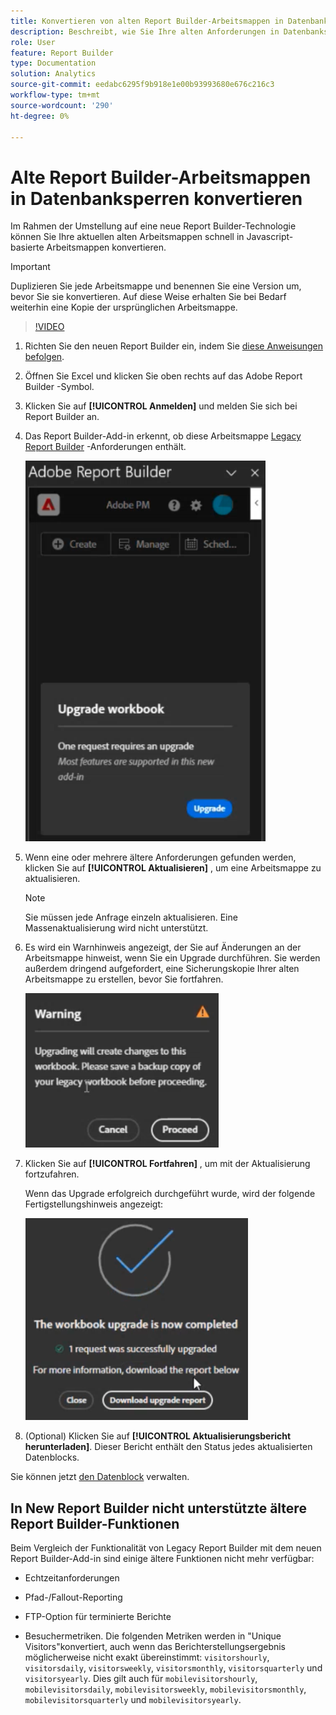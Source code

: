 ```yaml
---
title: Konvertieren von alten Report Builder-Arbeitsmappen in Datenbanksperren
description: Beschreibt, wie Sie Ihre alten Anforderungen in Datenbanksperren konvertieren
role: User
feature: Report Builder
type: Documentation
solution: Analytics
source-git-commit: eedabc6295f9b918e1e00b93993680e676c216c3
workflow-type: tm+mt
source-wordcount: '290'
ht-degree: 0%

---
```



# Alte Report Builder-Arbeitsmappen in Datenbanksperren konvertieren

Im Rahmen der Umstellung auf eine neue Report Builder-Technologie können Sie Ihre aktuellen alten Arbeitsmappen schnell in Javascript-basierte Arbeitsmappen konvertieren.

>[!IMPORTANT]
>
>Duplizieren Sie jede Arbeitsmappe und benennen Sie eine Version um, bevor Sie sie konvertieren. Auf diese Weise erhalten Sie bei Bedarf weiterhin eine Kopie der ursprünglichen Arbeitsmappe.

>[!VIDEO](https://video.tv.adobe.com/v/3434957/?quality=12&learn=on)

1. Richten Sie den neuen Report Builder ein, indem Sie [diese Anweisungen befolgen](/help/analyze/report-builder/report-builder-setup.md).

1. Öffnen Sie Excel und klicken Sie oben rechts auf das Adobe Report Builder -Symbol.

1. Klicken Sie auf **[!UICONTROL Anmelden]** und melden Sie sich bei Report Builder an.

1. Das Report Builder-Add-in erkennt, ob diese Arbeitsmappe [Legacy Report Builder](/help/analyze/legacy-report-builder/home.md) -Anforderungen enthält.

   ![Aufforderung zur Aktualisierung der Arbeitsmappe](assets/upgrade_workbook.png)

1. Wenn eine oder mehrere ältere Anforderungen gefunden werden, klicken Sie auf **[!UICONTROL Aktualisieren]** , um eine Arbeitsmappe zu aktualisieren.

   >[!NOTE]
   >
   >Sie müssen jede Anfrage einzeln aktualisieren. Eine Massenaktualisierung wird nicht unterstützt.


1. Es wird ein Warnhinweis angezeigt, der Sie auf Änderungen an der Arbeitsmappe hinweist, wenn Sie ein Upgrade durchführen. Sie werden außerdem dringend aufgefordert, eine Sicherungskopie Ihrer alten Arbeitsmappe zu erstellen, bevor Sie fortfahren.

   ![Upgrade-Warnung](assets/upgrade_warning.png)

1. Klicken Sie auf **[!UICONTROL Fortfahren]** , um mit der Aktualisierung fortzufahren.

   Wenn das Upgrade erfolgreich durchgeführt wurde, wird der folgende Fertigstellungshinweis angezeigt:

   ![Upgrade abgeschlossen](assets/upgrade_complete.png)

1. (Optional) Klicken Sie auf **[!UICONTROL Aktualisierungsbericht herunterladen]**. Dieser Bericht enthält den Status jedes aktualisierten Datenblocks.

Sie können jetzt [den Datenblock](/help/analyze/report-builder/manage-reportbuilder.md) verwalten.


## In New Report Builder nicht unterstützte ältere Report Builder-Funktionen

Beim Vergleich der Funktionalität von Legacy Report Builder mit dem neuen Report Builder-Add-in sind einige ältere Funktionen nicht mehr verfügbar:

- Echtzeitanforderungen

- Pfad-/Fallout-Reporting

- FTP-Option für terminierte Berichte

- Besuchermetriken. Die folgenden Metriken werden in &quot;Unique Visitors&quot;konvertiert, auch wenn das Berichterstellungsergebnis möglicherweise nicht exakt übereinstimmt: `visitorshourly`, `visitorsdaily`, `visitorsweekly`, `visitorsmonthly`, `visitorsquarterly` und `visitorsyearly`. Dies gilt auch für `mobilevisitorshourly`, `mobilevisitorsdaily`, `mobilevisitorsweekly`, `mobilevisitorsmonthly`, `mobilevisitorsquarterly` und `mobilevisitorsyearly`.
